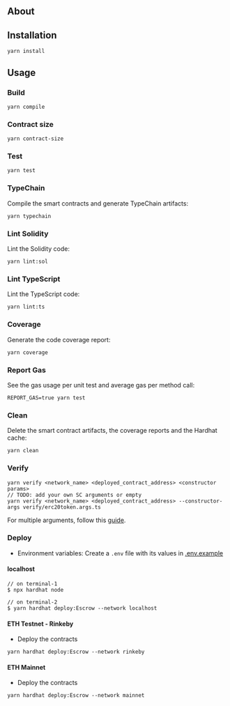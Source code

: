 <!-- TODO: # Put the title -->

<!-- TODO: # Put the description of SC -->

## About

<!--
TODO: Put more info about SC

* It's an **Escrow** contract.
* [**Instruction**](./instruction.md).
* Get the **coverage** report [here](./reports.md#coverage).
* The Escrow SC is **deployed** in Rinkeby testnet. Check the details [here](./reports.md#deployment)
* The Escrow SC is **verified** in Rinkeby testnet. Check the details [here](./reports.md#verify)
-->

## Installation

```console
yarn install
```

## Usage

### Build

```console
yarn compile
```

### Contract size

```console
yarn contract-size
```

### Test

```console
yarn test
```

### TypeChain

Compile the smart contracts and generate TypeChain artifacts:

```console
yarn typechain
```

### Lint Solidity

Lint the Solidity code:

```console
yarn lint:sol
```

### Lint TypeScript

Lint the TypeScript code:

```console
yarn lint:ts
```

### Coverage

Generate the code coverage report:

```console
yarn coverage
```

### Report Gas

See the gas usage per unit test and average gas per method call:

```console
REPORT_GAS=true yarn test
```

### Clean

Delete the smart contract artifacts, the coverage reports and the Hardhat cache:

```console
yarn clean
```

### Verify

```console
yarn verify <network_name> <deployed_contract_address> <constructor params>
// TODO: add your own SC arguments or empty
yarn verify <network_name> <deployed_contract_address> --constructor-args verify/erc20token.args.ts
```

For multiple arguments, follow this [guide](https://hardhat.org/plugins/nomiclabs-hardhat-etherscan.html#multiple-api-keys-and-alternative-block-explorers).

### Deploy

- Environment variables: Create a `.env` file with its values in [.env.example](./.env.example)

#### localhost

```console
// on terminal-1
$ npx hardhat node

// on terminal-2
$ yarn hardhat deploy:Escrow --network localhost
```

#### ETH Testnet - Rinkeby

- Deploy the contracts

```console
yarn hardhat deploy:Escrow --network rinkeby
```

#### ETH Mainnet

- Deploy the contracts

```console
yarn hardhat deploy:Escrow --network mainnet
```
